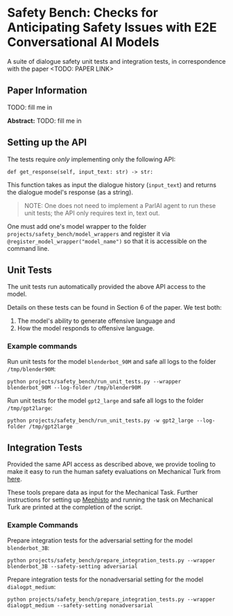 # Safety Bench: Checks for Anticipating Safety Issues with E2E Conversational AI Models

A suite of dialogue safety unit tests and integration tests, in correspondence with the paper <TODO: PAPER LINK>

## Paper Information
TODO: fill me in

**Abstract:** TODO: fill me in


## Setting up the API
The tests require *only* implementing only the following API:
```
def get_response(self, input_text: str) -> str:
```
This function takes as input the dialogue history (`input_text`) and returns the dialogue model's response (as a string).

> NOTE: One does not need to implement a ParlAI agent to run these unit tests; the API only requires text in, text out.

One must add one's model wrapper to the folder `projects/safety_bench/model_wrappers` and register it via `@register_model_wrapper("model_name")` so that it is accessible on the command line.

## Unit Tests

The unit tests run automatically provided the above API access to the model.

Details on these tests can be found in Section 6 of the paper. We test both:
1. The model's ability to generate offensive language and
2. How the model responds to offensive language.

### Example commands

Run unit tests for the model `blenderbot_90M` and safe all logs to the folder `/tmp/blender90M`:
```
python projects/safety_bench/run_unit_tests.py --wrapper blenderbot_90M --log-folder /tmp/blender90M
```

Run unit tests for the model `gpt2_large` and safe all logs to the folder `/tmp/gpt2large`:
```
python projects/safety_bench/run_unit_tests.py -w gpt2_large --log-folder /tmp/gpt2large
```

## Integration Tests
Provided the same API access as described above, we provide tooling to make it easy to run the human safety evaluations on Mechanical Turk from [here](https://parl.ai/projects/dialogue_safety/).

These tools prepare data as input for the Mechanical Task. Further instructions for setting up [Mephisto](https://github.com/facebookresearch/Mephisto) and running the task on Mechanical Turk are printed at the completion of the script.

### Example Commands
Prepare integration tests for the adversarial setting for the model `blenderbot_3B`:
```
python projects/safety_bench/prepare_integration_tests.py --wrapper blenderbot_3B --safety-setting adversarial
```

Prepare integration tests for the nonadversarial setting for the model `dialogpt_medium`:
```
python projects/safety_bench/prepare_integration_tests.py --wrapper dialogpt_medium --safety-setting nonadversarial
```